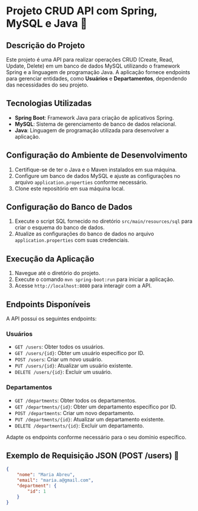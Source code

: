 # Projeto CRUD API com Spring, MySQL e Java 🚀

## Descrição do Projeto
Este projeto é uma API para realizar operações CRUD (Create, Read, Update, Delete) em um banco de dados MySQL utilizando o framework Spring e a linguagem de programação Java. A aplicação fornece endpoints para gerenciar entidades, como **Usuários** e **Departamentos**, dependendo das necessidades do seu projeto.

## Tecnologias Utilizadas
- **Spring Boot**: Framework Java para criação de aplicativos Spring.
- **MySQL**: Sistema de gerenciamento de banco de dados relacional.
- **Java**: Linguagem de programação utilizada para desenvolver a aplicação.

## Configuração do Ambiente de Desenvolvimento
1. Certifique-se de ter o Java e o Maven instalados em sua máquina.
2. Configure um banco de dados MySQL e ajuste as configurações no arquivo `application.properties` conforme necessário.
3. Clone este repositório em sua máquina local.

## Configuração do Banco de Dados
1. Execute o script SQL fornecido no diretório `src/main/resources/sql` para criar o esquema do banco de dados.
2. Atualize as configurações do banco de dados no arquivo `application.properties` com suas credenciais.

## Execução da Aplicação
1. Navegue até o diretório do projeto.
2. Execute o comando `mvn spring-boot:run` para iniciar a aplicação.
3. Acesse `http://localhost:8080` para interagir com a API.

## Endpoints Disponíveis
A API possui os seguintes endpoints:

### Usuários
- `GET /users`: Obter todos os usuários.
- `GET /users/{id}`: Obter um usuário específico por ID.
- `POST /users`: Criar um novo usuário.
- `PUT /users/{id}`: Atualizar um usuário existente.
- `DELETE /users/{id}`: Excluir um usuário.

### Departamentos
- `GET /departments`: Obter todos os departamentos.
- `GET /departments/{id}`: Obter um departamento específico por ID.
- `POST /departments`: Criar um novo departamento.
- `PUT /departments/{id}`: Atualizar um departamento existente.
- `DELETE /departments/{id}`: Excluir um departamento.

Adapte os endpoints conforme necessário para o seu domínio específico.

## Exemplo de Requisição JSON (POST /users) 📝
```json
{
    "nome": "Maria Abreu",
    "email": "maria.a@gmail.com",
    "department": {
        "id": 1
    }
}
